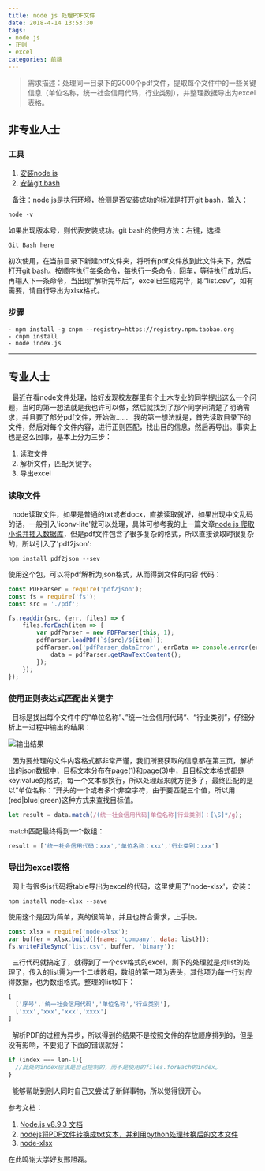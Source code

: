 ```yaml
---
title: node js 处理PDF文件
date: 2018-4-14 13:53:30
tags:
- node js
- 正则
- excel
categories: 前端
---
```

> 需求描述：处理同一目录下的2000个pdf文件，提取每个文件中的一些关键信息（单位名称，统一社会信用代码，行业类别），并整理数据导出为excel表格。
<p hidden><!--more--></p>

## 非专业人士

### 工具
1. [安装node js](http://nodejs.cn/download/)
2. [安装git bash](https://gitforwindows.org/)

&nbsp;&nbsp;备注：node js是执行环境，检测是否安装成功的标准是打开git bash，输入：
```
node -v
```
如果出现版本号，则代表安装成功。git bash的使用方法：右键，选择
```
Git Bash here
```
初次使用，在当前目录下新建pdf文件夹，将所有pdf文件放到此文件夹下，然后打开git bash。按顺序执行每条命令，每执行一条命令，回车，等待执行成功后，再输入下一条命令，当出现“解析完毕后”，excel已生成完毕，即“list.csv”，如有需要，请自行导出为xlsx格式。
### 步骤

```
- npm install -g cnpm --registry=https://registry.npm.taobao.org
- cnpm install
- node index.js
```
--------------
## 专业人士
&nbsp;&nbsp;最近在看node文件处理，恰好发现校友群里有个土木专业的同学提出这么一个问题，当时的第一想法就是我也许可以做，然后就找到了那个同学问清楚了明确需求，并且要了部分pdf文件，开始做......
&nbsp;&nbsp;我的第一想法就是，首先读取目录下的文件，然后对每个文件内容，进行正则匹配，找出目的信息，然后再导出。事实上也是这么回事，基本上分为三步：
1. 读取文件
2. 解析文件，匹配关键字。
3. 导出excel
### 读取文件
&nbsp;&nbsp;node读取文件，如果是普通的txt或者docx，直接读取就好，如果出现中文乱码的话，一般引入'iconv-lite'就可以处理，具体可参考我的上一篇文章[node js 爬取小说并插入数据库](http://rainydaydy.cn/2018/03/31/node/)，但是pdf文件包含了很多复杂的格式，所以直接读取时很复杂的，所以引入了'pdf2json':
```
npm install pdf2json --sev
```
使用这个包，可以将pdf解析为json格式，从而得到文件的内容
代码：

```javascript
const PDFParser = require('pdf2json');
const fs = require('fs');
const src = './pdf';

fs.readdir(src, (err, files) => {
    files.forEach(item => {
        var pdfParser = new PDFParser(this, 1);
        pdfParser.loadPDF(`${src}/${item}`);
        pdfParser.on('pdfParser_dataError', errData => console.error(errData.parserError)); pdfParser.on('pdfParser_dataReady', () => {
            data = pdfParser.getRawTextContent();
        });
    });
});
```
### 使用正则表达式匹配出关键字
&nbsp;&nbsp;目标是找出每个文件中的“单位名称”、”统一社会信用代码“、“行业类别”，仔细分析上一过程中输出的结果：

![输出结果](https://wx4.sinaimg.cn/mw690/d83fac1bly1fqcb9spoqzj212y0l0tkr.jpg)

&nbsp;&nbsp;因为要处理的文件内容格式都非常严谨，我们所要获取的信息都在第三页，解析出的json数据中，目标文本分布在page(1)和page(3)中，且目标文本格式都是key:value的格式，每一个文本都换行，所以处理起来就方便多了，最终匹配的是以“单位名称：”开头的一个或者多个非空字符，由于要匹配三个值，所以用(red|blue|green)这种方式来查找目标值。
```javascript
let result = data.match(/(统一社会信用代码|单位名称|行业类别)：[\S]*/g);
```
match匹配最终得到一个数组：
```javascript
result = ['统一社会信用代码：xxx','单位名称：xxx','行业类别：xxx']
```
### 导出为excel表格
&nbsp;&nbsp;网上有很多js代码将table导出为excel的代码，这里使用了'node-xlsx'，安装：
```
npm install node-xlsx --save
```
使用这个是因为简单，真的很简单，并且也符合需求，上手快。
```javascript
const xlsx = require('node-xlsx');
var buffer = xlsx.build([{name: 'company', data: list}]);
fs.writeFileSync('list.csv', buffer, 'binary');
```
&nbsp;&nbsp;三行代码就搞定了，就得到了一个csv格式的excel，剩下的处理就是对list的处理了，传入的list需为一个二维数组，数组的第一项为表头，其他项为每一行对应得数据，也为数组格式。整理的list如下：
```javascript
[
  ['序号','统一社会信用代码','单位名称','行业类别'],
  ['xxx','xxx','xxx','xxxx']
]
```
&nbsp;&nbsp;解析PDF的过程为异步，所以得到的结果不是按照文件的存放顺序排列的，但是没有影响，不要犯了下面的错误就好：
```javascript
if (index === len-1){
  //此处的index应该是自己控制的，而不是使用的files.forEach的index。
}
```
&nbsp;&nbsp;能够帮助到别人同时自己又尝试了新鲜事物，所以觉得很开心。

参考文档：

1. [Node.js v8.9.3 文档](http://nodejs.cn/api/fs.html)
2. [nodejs将PDF文件转换成txt文本，并利用python处理转换后的文本文件](https://www.cnblogs.com/yourstars/p/5893244.html)
3. [node-xlsx](https://www.npmjs.com/package/node-xlsx)

在此鸣谢大学好友邢旭磊。
